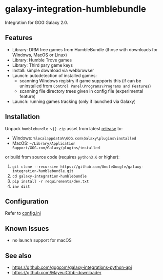 # galaxy-integration-humblebundle

Integration for GOG Galaxy 2.0.

## Features

* Library: DRM free games from HumbleBundle (those with downloads for Windows, MacOS or Linux)
* Library: Humble Trove games
* Library: Third pary game keys
* Install: simple download via webbrowser
* Launch: autodetection of installed games:
    * scanning Windows registry if game suppports this (if can be uninstalled from `Control Panel\Programs\Programs and Features`)
    * scanning file directory trees given in config file (experimental feature) 
* Launch: running games tracking (only if launched via Galaxy)

## Installation

Unpack `humblebundle_v{}.zip` asset from latest [release][1] to:
- Windows: `%localappdata%\GOG.com\Galaxy\plugins\installed`
- MacOS: `~/Library/Application Support/GOG.com/Galaxy/plugins/installed`

or build from source code (requires `python3.6` or higher):

1. `git clone --recursive https://github.com/UncleGoogle/galaxy-integration-humblebundle.git`
2. `cd galaxy-integration-humblebundle`
3. `pip install -r requirements/dev.txt`
4. `inv dist`

## Configuration

Refer to [config.ini](src/config.ini)

## Known Issues

- no launch support for macOS

## See also
- https://github.com/gogcom/galaxy-integrations-python-api
- https://github.com/MayeulC/hb-downloader

[1]: https://github.com/UncleGoogle/galaxy-integration-humblebundle/releases

